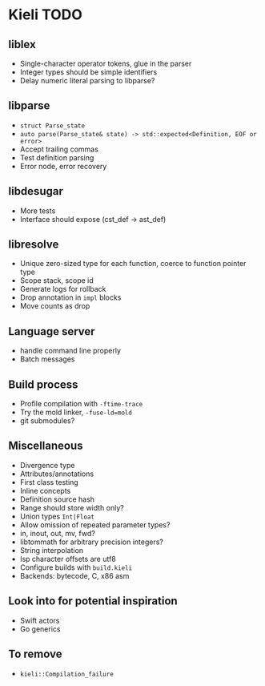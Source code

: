 # Kieli TODO

## liblex
- Single-character operator tokens, glue in the parser
- Integer types should be simple identifiers
- Delay numeric literal parsing to libparse?

## libparse
- `struct Parse_state`
- `auto parse(Parse_state& state) -> std::expected<Definition, EOF or error>`
- Accept trailing commas
- Test definition parsing
- Error node, error recovery

## libdesugar
- More tests
- Interface should expose (cst_def -> ast_def)

## libresolve
- Unique zero-sized type for each function, coerce to function pointer type
- Scope stack, scope id
- Generate logs for rollback
- Drop annotation in `impl` blocks
- Move counts as drop

## Language server
- handle command line properly
- Batch messages

## Build process
- Profile compilation with `-ftime-trace`
- Try the mold linker, `-fuse-ld=mold`
- git submodules?

## Miscellaneous
- Divergence type
- Attributes/annotations
- First class testing
- Inline concepts
- Definition source hash
- Range should store width only?
- Union types `Int|Float`
- Allow omission of repeated parameter types?
- in, inout, out, mv, fwd?
- libtommath for arbitrary precision integers?
- String interpolation
- lsp character offsets are utf8
- Configure builds with `build.kieli`
- Backends: bytecode, C, x86 asm

## Look into for potential inspiration
- Swift actors
- Go generics

## To remove
- `kieli::Compilation_failure`

